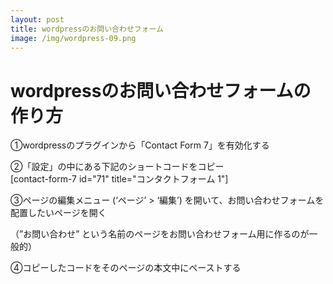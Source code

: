 ```yaml
---
layout: post
title: wordpressのお問い合わせフォーム
image: /img/wordpress-09.png
---
```


# wordpressのお問い合わせフォームの作り方

①wordpressのプラグインから「Contact Form 7」を有効化する   

②「設定」の中にある下記のショートコードをコピー   
[contact-form-7 id="71" title="コンタクトフォーム 1"]   

③ページの編集メニュー (‘ページ’ > ‘編集’) を開いて、お問い合わせフォームを配置したいページを開く   

（”お問い合わせ” という名前のページをお問い合わせフォーム用に作るのが一般的）   

④コピーしたコードをそのページの本文中にペーストする   
